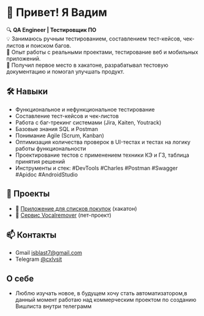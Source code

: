 # 👋 Привет! Я Вадим  

🔍 **QA Engineer | Тестировщик ПО**  
💡 Занимаюсь ручным тестированием, составлением тест-кейсов, чек-листов и поиском багов.  
🚀 Опыт работы с реальными проектами, тестирование веб и мобильных приложений.  
📌 Получил первое место в хакатоне, разрабатывал тестовую документацию и помогал улучшать продукт.  

## 🛠 Навыки  
- Функциональное и нефункциональное тестирование  
- Составление тест-кейсов и чек-листов  
- Работа с баг-трекинг системами (Jira, Kaiten, Youtrack)  
- Базовые знания SQL и Postman
- Понимание Agile (Scrum, Kanban)  
- Оптимизация количества проверок в UI-тестах и тестах на логику работы функциональности
- Проектирование тестов с применением техники КЭ и ГЗ, таблица принятия решений
- Инструменты и стек: #DevTools #Charles #Postman #Swagger #Apidoc #AndroidStudio

## 📂 Проекты  
- 📝 [Приложение для списков покупок](https://github.com/Cxlvsit/shopping-list-app)  (хакатон)
- 📱  [Сервис Vocalremover](https://github.com/Cxlvsit/Vocalremover)  (пет-проект)  

## 📫 Контакты  
- Gmail isblast7@gmail.com
- Telegram [@cxlvsit](https://t.me/cxlvsit)
##    О себе 
- Люблю изучать новое, в будущем хочу стать автоматизатором,в данный момент работаю над коммерческим проектом по созданию Вишлиста внутри телеграмм 
